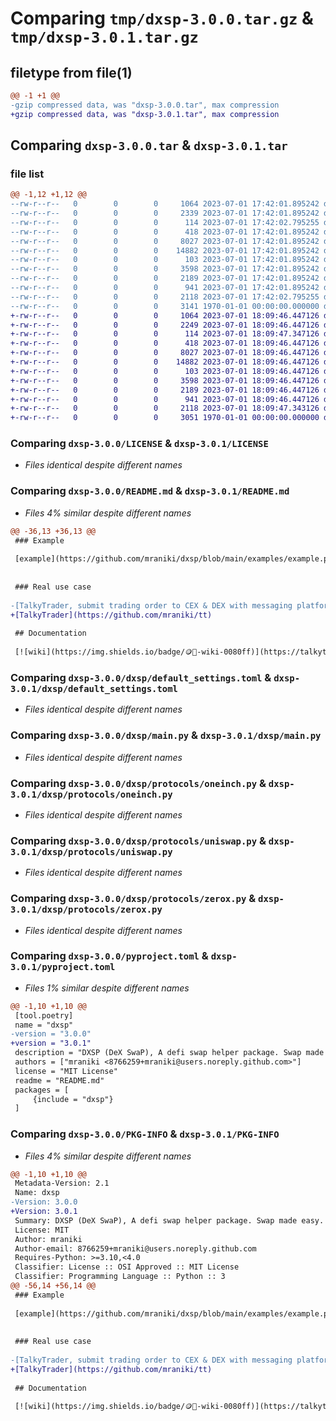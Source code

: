 # Comparing `tmp/dxsp-3.0.0.tar.gz` & `tmp/dxsp-3.0.1.tar.gz`

## filetype from file(1)

```diff
@@ -1 +1 @@
-gzip compressed data, was "dxsp-3.0.0.tar", max compression
+gzip compressed data, was "dxsp-3.0.1.tar", max compression
```

## Comparing `dxsp-3.0.0.tar` & `dxsp-3.0.1.tar`

### file list

```diff
@@ -1,12 +1,12 @@
--rw-r--r--   0        0        0     1064 2023-07-01 17:42:01.895242 dxsp-3.0.0/LICENSE
--rw-r--r--   0        0        0     2339 2023-07-01 17:42:01.895242 dxsp-3.0.0/README.md
--rw-r--r--   0        0        0      114 2023-07-01 17:42:02.795255 dxsp-3.0.0/dxsp/__init__.py
--rw-r--r--   0        0        0      418 2023-07-01 17:42:01.895242 dxsp-3.0.0/dxsp/config.py
--rw-r--r--   0        0        0     8027 2023-07-01 17:42:01.895242 dxsp-3.0.0/dxsp/default_settings.toml
--rw-r--r--   0        0        0    14882 2023-07-01 17:42:01.895242 dxsp-3.0.0/dxsp/main.py
--rw-r--r--   0        0        0      103 2023-07-01 17:42:01.895242 dxsp-3.0.0/dxsp/protocols/__init__.py
--rw-r--r--   0        0        0     3598 2023-07-01 17:42:01.895242 dxsp-3.0.0/dxsp/protocols/oneinch.py
--rw-r--r--   0        0        0     2189 2023-07-01 17:42:01.895242 dxsp-3.0.0/dxsp/protocols/uniswap.py
--rw-r--r--   0        0        0      941 2023-07-01 17:42:01.895242 dxsp-3.0.0/dxsp/protocols/zerox.py
--rw-r--r--   0        0        0     2118 2023-07-01 17:42:02.795255 dxsp-3.0.0/pyproject.toml
--rw-r--r--   0        0        0     3141 1970-01-01 00:00:00.000000 dxsp-3.0.0/PKG-INFO
+-rw-r--r--   0        0        0     1064 2023-07-01 18:09:46.447126 dxsp-3.0.1/LICENSE
+-rw-r--r--   0        0        0     2249 2023-07-01 18:09:46.447126 dxsp-3.0.1/README.md
+-rw-r--r--   0        0        0      114 2023-07-01 18:09:47.347126 dxsp-3.0.1/dxsp/__init__.py
+-rw-r--r--   0        0        0      418 2023-07-01 18:09:46.447126 dxsp-3.0.1/dxsp/config.py
+-rw-r--r--   0        0        0     8027 2023-07-01 18:09:46.447126 dxsp-3.0.1/dxsp/default_settings.toml
+-rw-r--r--   0        0        0    14882 2023-07-01 18:09:46.447126 dxsp-3.0.1/dxsp/main.py
+-rw-r--r--   0        0        0      103 2023-07-01 18:09:46.447126 dxsp-3.0.1/dxsp/protocols/__init__.py
+-rw-r--r--   0        0        0     3598 2023-07-01 18:09:46.447126 dxsp-3.0.1/dxsp/protocols/oneinch.py
+-rw-r--r--   0        0        0     2189 2023-07-01 18:09:46.447126 dxsp-3.0.1/dxsp/protocols/uniswap.py
+-rw-r--r--   0        0        0      941 2023-07-01 18:09:46.447126 dxsp-3.0.1/dxsp/protocols/zerox.py
+-rw-r--r--   0        0        0     2118 2023-07-01 18:09:47.343126 dxsp-3.0.1/pyproject.toml
+-rw-r--r--   0        0        0     3051 1970-01-01 00:00:00.000000 dxsp-3.0.1/PKG-INFO
```

### Comparing `dxsp-3.0.0/LICENSE` & `dxsp-3.0.1/LICENSE`

 * *Files identical despite different names*

### Comparing `dxsp-3.0.0/README.md` & `dxsp-3.0.1/README.md`

 * *Files 4% similar despite different names*

```diff
@@ -36,13 +36,13 @@
 ### Example
 
 [example](https://github.com/mraniki/dxsp/blob/main/examples/example.py)
 
 
 ### Real use case
 
-[TalkyTrader, submit trading order to CEX & DEX with messaging platform (Telegram, Matrix and Discord)](https://github.com/mraniki/tt)
+[TalkyTrader](https://github.com/mraniki/tt)
 
 ## Documentation
 
 [![wiki](https://img.shields.io/badge/🪙🗿-wiki-0080ff)](https://talkytrader.gitbook.io/talky/)
```

### Comparing `dxsp-3.0.0/dxsp/default_settings.toml` & `dxsp-3.0.1/dxsp/default_settings.toml`

 * *Files identical despite different names*

### Comparing `dxsp-3.0.0/dxsp/main.py` & `dxsp-3.0.1/dxsp/main.py`

 * *Files identical despite different names*

### Comparing `dxsp-3.0.0/dxsp/protocols/oneinch.py` & `dxsp-3.0.1/dxsp/protocols/oneinch.py`

 * *Files identical despite different names*

### Comparing `dxsp-3.0.0/dxsp/protocols/uniswap.py` & `dxsp-3.0.1/dxsp/protocols/uniswap.py`

 * *Files identical despite different names*

### Comparing `dxsp-3.0.0/dxsp/protocols/zerox.py` & `dxsp-3.0.1/dxsp/protocols/zerox.py`

 * *Files identical despite different names*

### Comparing `dxsp-3.0.0/pyproject.toml` & `dxsp-3.0.1/pyproject.toml`

 * *Files 1% similar despite different names*

```diff
@@ -1,10 +1,10 @@
 [tool.poetry]
 name = "dxsp"
-version = "3.0.0"
+version = "3.0.1"
 description = "DXSP (DeX SwaP), A defi swap helper package. Swap made easy."
 authors = ["mraniki <8766259+mraniki@users.noreply.github.com>"]
 license = "MIT License"
 readme = "README.md"
 packages = [
     {include = "dxsp"}
 ]
```

### Comparing `dxsp-3.0.0/PKG-INFO` & `dxsp-3.0.1/PKG-INFO`

 * *Files 4% similar despite different names*

```diff
@@ -1,10 +1,10 @@
 Metadata-Version: 2.1
 Name: dxsp
-Version: 3.0.0
+Version: 3.0.1
 Summary: DXSP (DeX SwaP), A defi swap helper package. Swap made easy.
 License: MIT
 Author: mraniki
 Author-email: 8766259+mraniki@users.noreply.github.com
 Requires-Python: >=3.10,<4.0
 Classifier: License :: OSI Approved :: MIT License
 Classifier: Programming Language :: Python :: 3
@@ -56,14 +56,14 @@
 ### Example
 
 [example](https://github.com/mraniki/dxsp/blob/main/examples/example.py)
 
 
 ### Real use case
 
-[TalkyTrader, submit trading order to CEX & DEX with messaging platform (Telegram, Matrix and Discord)](https://github.com/mraniki/tt)
+[TalkyTrader](https://github.com/mraniki/tt)
 
 ## Documentation
 
 [![wiki](https://img.shields.io/badge/🪙🗿-wiki-0080ff)](https://talkytrader.gitbook.io/talky/)
```

